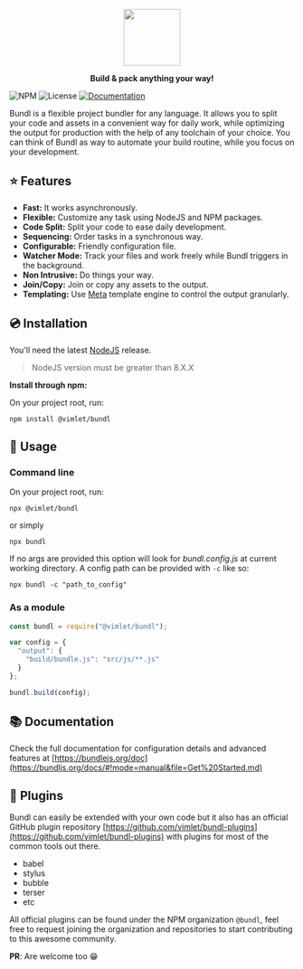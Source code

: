 <p align="center">
<a href="https://bundljs.org">
<img src="https://bundljs.org/img/bundl-logo.png" height="100"></img>
</a>
</p>

<p align="center">
<strong>Build & pack anything your way!</strong>
</p>


![NPM](https://img.shields.io/npm/v/@vimlet/bundl)
![License](https://img.shields.io/github/license/vimlet/bundl.svg)
[![Documentation](https://img.shields.io/badge/url-documentation-brightgreen)](https://bundljs.org/docs/#!mode=manual&file=Get%20Started.md)


Bundl is a flexible project bundler for any language. It allows you to split your code and assets in a convenient way for daily work, while optimizing the output for production with the help of any toolchain of your choice.
You can think of Bundl as way to automate your build routine, while you focus on your development.

## ⭐ Features

* **Fast:** It works asynchronously.
* **Flexible:** Customize any task using NodeJS and NPM packages. 
* **Code Split:** Split your code to ease daily development.
* **Sequencing:** Order tasks in a synchronous way.
* **Configurable:** Friendly configuration file.
* **Watcher Mode:** Track your files and work freely while Bundl triggers in the background.
* **Non Intrusive:** Do things your way.
* **Join/Copy:** Join or copy any assets to the output.
* **Templating:** Use [Meta](https://github.com/vimlet/vimlet-meta) template engine to control the output granularly.

## 💿 Installation

You'll need the latest [NodeJS](https://NodeJS.org) release.

> NodeJS version must be greater than 8.X.X


**Install through npm:**

On your project root, run:

```npm install @vimlet/bundl```

## 🔮 Usage

### Command line

On your project root, run:

```npx @vimlet/bundl```

or simply 

```npx bundl```

If no args are provided this option will look for *bundl.config.js* at current working directory.
A config path can be provided with `-c` like so:

```npx bundl -c "path_to_config"```

### As a module

```javascript
const bundl = require("@vimlet/bundl");

var config = {
  "output": {
    "build/bundle.js": "src/js/**.js"
  }
};

bundl.build(config);
```

## 📚 Documentation

Check the full documentation for configuration details and advanced features at [https://bundlejs.org/doc](https://bundljs.org/docs/#!mode=manual&file=Get%20Started.md)

## 🔌 Plugins

Bundl can easily be extended with your own code but it also has an official  GitHub plugin repository [https://github.com/vimlet/bundl-plugins](https://github.com/vimlet/bundl-plugins) with plugins for most of the common tools out there.

- babel
- stylus
- bubble
- terser
- etc

 All official plugins can be found under the NPM organization `@bundl`, feel free to request joining the organization and repositories to start contributing to this awesome community.

 **PR**: Are welcome too 😁
